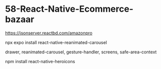 # 58-React-Native-Ecommerce-bazaar

https://jsonserver.reactbd.com/amazonpro

npx expo install react-native-reanimated-carousel

drawer, reanimated-carousel, gesture-handler, screens, safe-area-context

npm install react-native-heroicons


